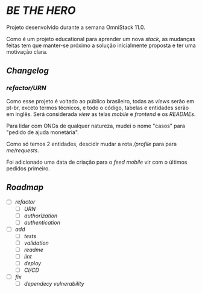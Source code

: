 # *BE THE HERO*

Projeto desenvolvido durante a semana OmniStack 11.0.

Como é um projeto educational para aprender um nova *stack*, as mudanças feitas tem que manter-se próximo a solução inicialmente proposta e ter uma motivação clara.

## *Changelog*

### *refactor/URN*

Como esse projeto é voltado ao público brasileiro, todas as *views* serão em pt-br, exceto termos técnicos, e todo o código, tabelas e entidades serão em inglês. Será considerada *view* as telas *mobile* e *frontend* e os *READMEs*.

Para lidar com ONGs de qualquer natureza, mudei o nome "casos" para "pedido de ajuda monetária".

Como só temos 2 entidades, descidir mudar a rota */profile* para para *me/requests*.

Foi adicionado uma data de criação para o *feed mobile* vir com o últimos pedidos primeiro.

## *Roadmap*

- [ ] *refactor*
    - [ ] *URN*
    - [ ] *authorization*
    - [ ] *authentication*
- [ ] *add*
    - [ ] *tests*
    - [ ] *validation*
    - [ ] *readme*
    - [ ] *lint*
    - [ ] *deploy*
    - [ ] *CI/CD*
- [ ] *fix*
    - [ ] *dependecy vulnerability*
